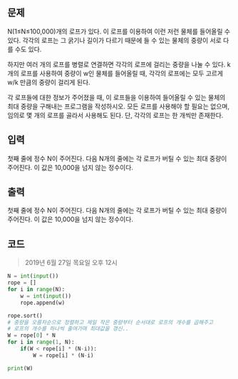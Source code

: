 ## 문제
N(1≤N≤100,000)개의 로프가 있다. 이 로프를 이용하여 이런 저런 물체를 들어올릴 수 있다. 각각의 로프는 그 굵기나 길이가 다르기 때문에 들 수 있는 물체의 중량이 서로 다를 수도 있다.

하지만 여러 개의 로프를 병렬로 연결하면 각각의 로프에 걸리는 중량을 나눌 수 있다. k개의 로프를 사용하여 중량이 w인 물체를 들어올릴 때, 각각의 로프에는 모두 고르게 w/k 만큼의 중량이 걸리게 된다.

각 로프들에 대한 정보가 주어졌을 때, 이 로프들을 이용하여 들어올릴 수 있는 물체의 최대 중량을 구해내는 프로그램을 작성하시오. 모든 로프를 사용해야 할 필요는 없으며, 임의로 몇 개의 로프를 골라서 사용해도 된다. 단, 각각의 로프는 한 개씩만 존재한다.

## 입력
첫째 줄에 정수 N이 주어진다. 다음 N개의 줄에는 각 로프가 버틸 수 있는 최대 중량이 주어진다. 이 값은 10,000을 넘지 않는 정수이다.

## 출력
첫째 줄에 정수 N이 주어진다. 다음 N개의 줄에는 각 로프가 버틸 수 있는 최대 중량이 주어진다. 이 값은 10,000을 넘지 않는 정수이다.

## 코드
> 2019년 6월 27일 목요일 오후 12시 
```python
N = int(input())
rope = []
for i in range(N):
    w = int(input())
    rope.append(w)

rope.sort()
# 중량을 오름차순으로 정렬하고 제일 작은 중량부터 순서대로 로프의 개수를 곱해주고
# 로프의 개수를 하나씩 줄여가며 최대값을 갱신..
W = rope[0] * N
for i in range(1, N):
    if(W < rope[i] * (N-i)):
        W = rope[i] * (N-i)

print(W)
```
